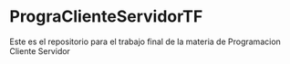 # PrograClienteServidorTF
Este es el repositorio para el trabajo final de la materia de Programacion Cliente Servidor

